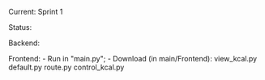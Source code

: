 Current: Sprint 1

Status:

  Backend:

  Frontend:
    - Run in "main.py";
    - Download (in main/Frontend): 
      view_kcal.py
      default.py
      route.py
      control_kcal.py
        
    
        
